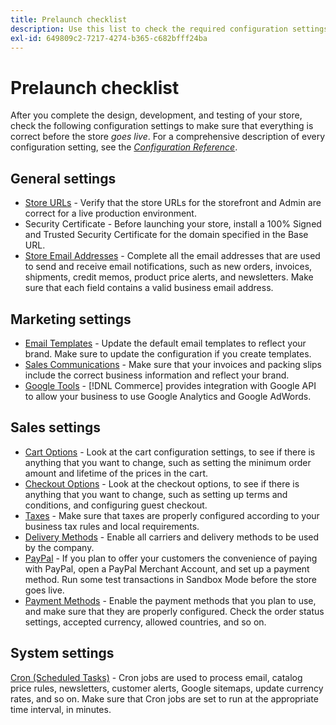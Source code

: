 ```yaml
---
title: Prelaunch checklist
description: Use this list to check the required configuration settings to make sure that everything is correct before your store goes to production.
exl-id: 649809c2-7217-4274-b365-c682bfff24ba
---
```

# Prelaunch checklist

After you complete the design, development, and testing of your store, check the following configuration settings to make sure that everything is correct before the store _goes live_. For a comprehensive description of every configuration setting, see the [_Configuration Reference_](../configuration-reference/guide-overview.md).

## General settings

- [Store URLs](../stores-purchase/store-urls.md) - Verify that the store URLs for the storefront and Admin are correct for a live production environment.
- Security Certificate - Before launching your store, install a 100% Signed and Trusted Security Certificate for the domain specified in the Base URL.
- [Store Email Addresses](../getting-started/store-details.md#store-email-addresses) - Complete all the email addresses that are used to send and receive email notifications, such as new orders, invoices, shipments, credit memos, product price alerts, and newsletters. Make sure that each field contains a valid business email address.

## Marketing settings

- [Email Templates](../systems/email-templates.md) - Update the default email templates to reflect your brand. Make sure to update the configuration if you create templates.
- [Sales Communications](../stores-purchase/introduction.md#order-management-and-operations) - Make sure that your invoices and packing slips include the correct business information and reflect your brand.
- [Google Tools](../merchandising-promotions/google-tools.md) - [!DNL Commerce] provides integration with Google API to allow your business to use Google Analytics and Google AdWords.

## Sales settings

- [Cart Options](../stores-purchase/cart-configuration.md) - Look at the cart configuration settings, to see if there is anything that you want to change, such as setting the minimum order amount and lifetime of the prices in the cart.
- [Checkout Options](../stores-purchase/checkout-process.md#checkout-options) - Look at the checkout options, to see if there is anything that you want to change, such as setting up terms and conditions, and configuring guest checkout.
- [Taxes](../stores-purchase/taxes.md) - Make sure that taxes are properly configured according to your business tax rules and local requirements.
- [Delivery Methods](../stores-purchase/delivery.md) - Enable all carriers and delivery methods to be used by the company.
- [PayPal](../stores-purchase/paypal.md) - If you plan to offer your customers the convenience of paying with PayPal, open a PayPal Merchant Account, and set up a payment method. Run some test transactions in Sandbox Mode before the store goes live.
- [Payment Methods](../stores-purchase/payments.md) - Enable the payment methods that you plan to use, and make sure that they are properly configured. Check the order status settings, accepted currency, allowed countries, and so on.

## System settings

[Cron (Scheduled Tasks)](../systems/cron.md) - Cron jobs are used to process email, catalog price rules, newsletters, customer alerts, Google sitemaps, update currency rates, and so on. Make sure that Cron jobs are set to run at the appropriate time interval, in minutes.
